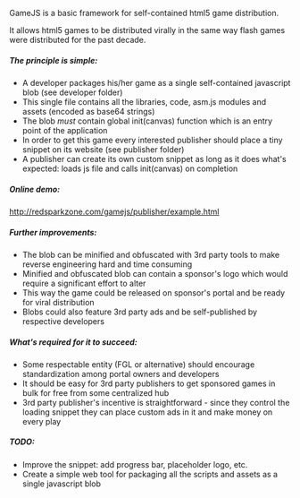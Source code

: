 GameJS is a basic framework for self-contained html5 game distribution.

It allows html5 games to be distributed virally in the same way flash games were distributed for the past decade.

##### The principle is simple:
- A developer packages his/her game as a single self-contained javascript blob (see developer folder)
- This single file contains all the libraries, code, asm.js modules and assets (encoded as base64 strings)
- The blob *must* contain global init(canvas) function which is an entry point of the application
- In order to get this game every interested publisher should place a tiny snippet on its website (see publisher folder)
- A publisher can create its own custom snippet as long as it does what's expected: loads js file and calls init(canvas) on completion

##### Online demo:
http://redsparkzone.com/gamejs/publisher/example.html

##### Further improvements:
- The blob can be minified and obfuscated with 3rd party tools to make reverse engineering hard and time consuming
- Minified and obfuscated blob can contain a sponsor's logo which would require a significant effort to alter
- This way the game could be released on sponsor's portal and be ready for viral distribution
- Blobs could also feature 3rd party ads and be self-published by respective developers

##### What's required for it to succeed:
- Some respectable entity (FGL or alternative) should encourage standardization among portal owners and developers
- It should be easy for 3rd party publishers to get sponsored games in bulk for free from some centralized hub
- 3rd party publisher's incentive is straightforward - since they control the loading snippet they can place custom ads in it and make money on every play

##### TODO:
- Improve the snippet: add progress bar, placeholder logo, etc.
- Create a simple web tool for packaging all the scripts and assets as a single javascript blob
